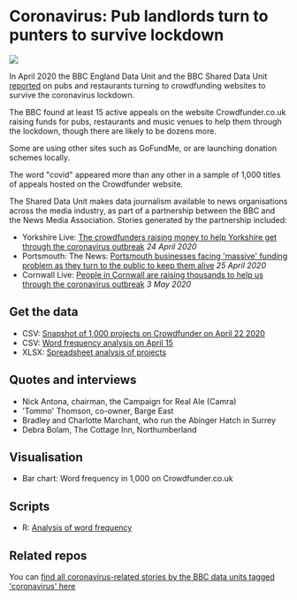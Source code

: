 # Coronavirus: Pub landlords turn to punters to survive lockdown

![](https://ichef.bbci.co.uk/news/624/cpsprodpb/BF3E/production/_111885984_crowdfundwords2204-nc.png)

In April 2020 the BBC England Data Unit and the BBC Shared Data Unit [reported](https://www.bbc.co.uk/news/uk-52369758) on pubs and restaurants turning to crowdfunding websites to survive the coronavirus lockdown.

The BBC found at least 15 active appeals on the website Crowdfunder.co.uk raising funds for pubs, restaurants and music venues to help them through the lockdown, though there are likely to be dozens more.

Some are using other sites such as GoFundMe, or are launching donation schemes locally.

The word "covid" appeared more than any other in a sample of 1,000 titles of appeals hosted on the Crowdfunder website.

The Shared Data Unit makes data journalism available to news organisations across the media industry, as part of a partnership between the BBC and the News Media Association. Stories generated by the partnership included:

* Yorkshire Live: [The crowdfunders raising money to help Yorkshire get through the coronavirus outbreak](https://www.examinerlive.co.uk/news/local-news/crowdfunders-raising-money-help-yorkshire-18146104) *24 April 2020*
* Portsmouth: The News: [Portsmouth businesses facing 'massive' funding problem as they turn to the public to keep them alive](https://www.portsmouth.co.uk/business/portsmouth-businesses-facing-massive-funding-problem-they-turn-public-keep-them-alive-2549997) *25 April 2020*
* Cornwall Live: [People in Cornwall are raising thousands to help us through the coronavirus outbreak](https://www.cornwalllive.com/news/cornwall-news/people-cornwall-raising-thousands-help-4088629) *3 May 2020*

## Get the data

* CSV: [Snapshot of 1,000 projects on Crowdfunder on April 22 2020](https://github.com/BBC-Data-Unit/coronavirus-crowdfundingpubs/blob/master/crowdfunderscrape22apr_CLEANED.csv)
* CSV: [Word frequency analysis on April 15](https://github.com/BBC-Data-Unit/coronavirus-crowdfundingpubs/blob/master/covidallwords.csv)
* XLSX: [Spreadsheet analysis of projects](https://github.com/BBC-Data-Unit/coronavirus-crowdfundingpubs/blob/master/Covid-19%20fundraisers.xlsx)

## Quotes and interviews

* Nick Antona, chairman, the Campaign for Real Ale (Camra)
* 'Tommo' Thomson, co-owner, Barge East
* Bradley and Charlotte Marchant, who run the Abinger Hatch in Surrey
* Debra Bolam, The Cottage Inn, Northumberland

## Visualisation

* Bar chart: Word frequency in 1,000 on Crowdfunder.co.uk

## Scripts

* R: [Analysis of word frequency](https://github.com/BBC-Data-Unit/coronavirus-crowdfundingpubs/blob/master/coronacrowdwords.R)


## Related repos

You can [find all coronavirus-related stories by the BBC data units tagged 'coronavirus' here](https://github.com/search?q=topic%3Acoronavirus+org%3ABBC-Data-Unit&type=Repositories)


